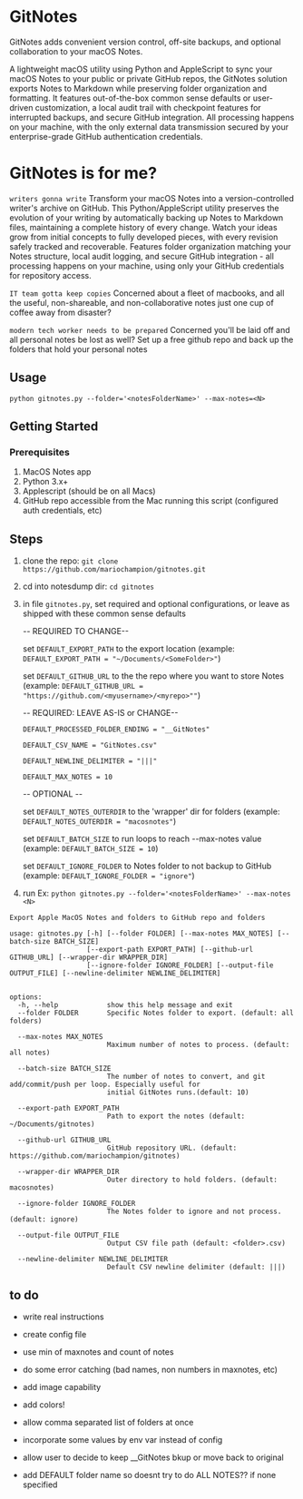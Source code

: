 # GitNotes
GitNotes adds convenient version control, off-site backups, and optional collaboration to your macOS Notes.

A lightweight macOS utility using Python and AppleScript to sync your macOS Notes to your public or private GitHub repos, the GitNotes solution exports Notes to Markdown while preserving folder organization and formatting. It features out-of-the-box common sense defaults or user-driven customization, a local audit trail with checkpoint features for interrupted backups, and secure GitHub integration. All processing happens on your machine, with the only external data transmission secured by your enterprise-grade GitHub authentication credentials.


# GitNotes is for me?

`writers gonna write`
Transform your macOS Notes into a version-controlled writer's archive on GitHub.
This Python/AppleScript utility preserves the evolution of your writing by automatically backing up Notes to Markdown files, maintaining a complete history of every change. Watch your ideas grow from initial concepts to fully developed pieces, with every revision safely tracked and recoverable. Features folder organization matching your Notes structure, local audit logging, and secure GitHub integration - all processing happens on your machine, using only your GitHub credentials for repository access.


`IT team gotta keep copies`
Concerned about a fleet of macbooks, and all the useful, non-shareable, and non-collaborative notes just one cup of coffee away from disaster? 


`modern tech worker needs to be prepared`
Concerned you'll be laid off and all personal notes be lost as well? Set up a free github repo and back up the folders that hold your personal notes

## Usage
`python gitnotes.py --folder='<notesFolderName>' --max-notes=<N>`


## Getting Started

### Prerequisites
1. MacOS Notes app
2. Python 3.x+
3. Applescript (should be on all Macs)
4. GitHub repo accessible from the Mac running this script (configured auth credentials, etc) 


## Steps
1. clone the repo: `git clone https://github.com/mariochampion/gitnotes.git`

2. cd into notesdump dir: `cd gitnotes`

3. in file `gitnotes.py`, set required and optional configurations, or leave as shipped with these common sense defaults

	-- REQUIRED TO CHANGE--
	
	
	set `DEFAULT_EXPORT_PATH` to the export location (example: `DEFAULT_EXPORT_PATH = "~/Documents/<SomeFolder>"`)
	
	set `DEFAULT_GITHUB_URL` to the the repo where you want to store Notes (example: `DEFAULT_GITHUB_URL = "https://github.com/<myusername>/<myrepo>""`)
	

	-- REQUIRED: LEAVE AS-IS or CHANGE--

	`DEFAULT_PROCESSED_FOLDER_ENDING = "__GitNotes"`

	`DEFAULT_CSV_NAME = "GitNotes.csv"`

	`DEFAULT_NEWLINE_DELIMITER = "|||"`

	`DEFAULT_MAX_NOTES = 10`
	

    -- OPTIONAL --
    
    
	set `DEFAULT_NOTES_OUTERDIR` to the 'wrapper' dir for folders (example: `DEFAULT_NOTES_OUTERDIR = "macosnotes"`)
	
	set `DEFAULT_BATCH_SIZE` to run loops to reach --max-notes value (example: `DEFAULT_BATCH_SIZE = 10`)
	
	set `DEFAULT_IGNORE_FOLDER` to Notes folder to not backup to GitHub (example: `DEFAULT_IGNORE_FOLDER = "ignore"`)
	
	
	

4. run Ex: `python gitnotes.py --folder='<notesFolderName>' --max-notes <N> `

```
Export Apple MacOS Notes and folders to GitHub repo and folders

usage: gitnotes.py [-h] [--folder FOLDER] [--max-notes MAX_NOTES] [--batch-size BATCH_SIZE]
                   [--export-path EXPORT_PATH] [--github-url GITHUB_URL] [--wrapper-dir WRAPPER_DIR]
                   [--ignore-folder IGNORE_FOLDER] [--output-file OUTPUT_FILE] [--newline-delimiter NEWLINE_DELIMITER]


options:
  -h, --help            show this help message and exit
  --folder FOLDER       Specific Notes folder to export. (default: all folders)
  
  --max-notes MAX_NOTES
                        Maximum number of notes to process. (default: all notes)
  
  --batch-size BATCH_SIZE
                        The number of notes to convert, and git add/commit/push per loop. Especially useful for
                        initial GitNotes runs.(default: 10)
  
  --export-path EXPORT_PATH
                        Path to export the notes (default: ~/Documents/gitnotes)
  
  --github-url GITHUB_URL
                        GitHub repository URL. (default: https://github.com/mariochampion/gitnotes)
  
  --wrapper-dir WRAPPER_DIR
                        Outer directory to hold folders. (default: macosnotes)
  
  --ignore-folder IGNORE_FOLDER
                        The Notes folder to ignore and not process. (default: ignore)
  
  --output-file OUTPUT_FILE
                        Output CSV file path (default: <folder>.csv)
  
  --newline-delimiter NEWLINE_DELIMITER
                        Default CSV newline delimiter (default: |||)

```



## to do
* write real instructions

* create config file

* use min of maxnotes and count of notes

* do some error catching (bad names, non numbers in maxnotes, etc)

* add image capability

* add colors!

* allow comma separated list of folders at once

* incorporate some values by env var instead of config

* allow user to decide to keep <folder>__GitNotes bkup or move back to original

* add DEFAULT folder name so doesnt try to do ALL NOTES?? if none specified




